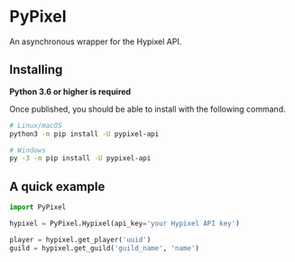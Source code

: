 # PyPixel

An asynchronous wrapper for the Hypixel API.


## Installing

**Python 3.6 or higher is required**

Once published, you should be able to install with the following command.

```sh
# Linux/macOS
python3 -m pip install -U pypixel-api

# Windows
py -3 -m pip install -U pypixel-api
```

## A quick example
```py
import PyPixel

hypixel = PyPixel.Hypixel(api_key='your Hypixel API key')

player = hypixel.get_player('uuid')
guild = hypixel.get_guild('guild_name', 'name')
```
